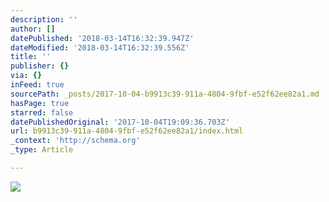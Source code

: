 ```yaml
---
description: ''
author: []
datePublished: '2018-03-14T16:32:39.947Z'
dateModified: '2018-03-14T16:32:39.556Z'
title: ''
publisher: {}
via: {}
inFeed: true
sourcePath: _posts/2017-10-04-b9913c39-911a-4804-9fbf-e52f62ee82a1.md
hasPage: true
starred: false
datePublishedOriginal: '2017-10-04T19:09:36.703Z'
url: b9913c39-911a-4804-9fbf-e52f62ee82a1/index.html
_context: 'http://schema.org'
_type: Article

---
```

![](https://the-grid-user-content.s3-us-west-2.amazonaws.com/0510c782-81b0-4c8b-a459-d8ee11ed7207.jpg)